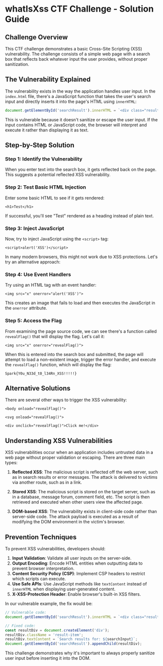 # whatIsXss CTF Challenge - Solution Guide

## Challenge Overview

This CTF challenge demonstrates a basic Cross-Site Scripting (XSS) vulnerability. The challenge consists of a simple web page with a search box that reflects back whatever input the user provides, without proper sanitization.

## The Vulnerability Explained

The vulnerability exists in the way the application handles user input. In the `index.html` file, there's a JavaScript function that takes the user's search input and directly inserts it into the page's HTML using `innerHTML`:

```javascript
document.getElementById('searchResult').innerHTML = `<div class="result-item">Search results for: ${searchInput}</div>`;
```

This is vulnerable because it doesn't sanitize or escape the user input. If the input contains HTML or JavaScript code, the browser will interpret and execute it rather than displaying it as text.

## Step-by-Step Solution

### Step 1: Identify the Vulnerability

When you enter text into the search box, it gets reflected back on the page. This suggests a potential reflected XSS vulnerability.

### Step 2: Test Basic HTML Injection

Enter some basic HTML to see if it gets rendered:
```
<h1>Test</h1>
```

If successful, you'll see "Test" rendered as a heading instead of plain text.

### Step 3: Inject JavaScript

Now, try to inject JavaScript using the `<script>` tag:
```
<script>alert('XSS')</script>
```

In many modern browsers, this might not work due to XSS protections. Let's try an alternative approach:

### Step 4: Use Event Handlers

Try using an HTML tag with an event handler:
```
<img src="x" onerror="alert('XSS')">
```

This creates an image that fails to load and then executes the JavaScript in the `onerror` attribute.

### Step 5: Access the Flag

From examining the page source code, we can see there's a function called `revealFlag()` that will display the flag. Let's call it:

```
<img src="x" onerror="revealFlag()">
```

When this is entered into the search box and submitted, the page will attempt to load a non-existent image, trigger the error handler, and execute the `revealFlag()` function, which will display the flag:

```
Spark{Y0u_N33d_t0_l34Rn_XSS!!!!!}
```

## Alternative Solutions

There are several other ways to trigger the XSS vulnerability:

```
<body onload="revealFlag()">
```

```
<svg onload="revealFlag()">
```

```
<div onclick="revealFlag()">Click me!</div>
```

## Understanding XSS Vulnerabilities

XSS vulnerabilities occur when an application includes untrusted data in a web page without proper validation or escaping. There are three main types:

1. **Reflected XSS**: The malicious script is reflected off the web server, such as in search results or error messages. The attack is delivered to victims via another route, such as in a link.

2. **Stored XSS**: The malicious script is stored on the target server, such as in a database, message forum, comment field, etc. The script is then retrieved and executed when other users view the affected page.

3. **DOM-based XSS**: The vulnerability exists in client-side code rather than server-side code. The attack payload is executed as a result of modifying the DOM environment in the victim's browser.

## Prevention Techniques

To prevent XSS vulnerabilities, developers should:

1. **Input Validation**: Validate all user inputs on the server-side.
2. **Output Encoding**: Encode HTML entities when outputting data to prevent browser interpretation.
3. **Content Security Policy (CSP)**: Implement CSP headers to restrict which scripts can execute.
4. **Use Safe APIs**: Use JavaScript methods like `textContent` instead of `innerHTML` when displaying user-generated content.
5. **X-XSS-Protection Header**: Enable browser's built-in XSS filters.

In our vulnerable example, the fix would be:

```javascript
// Vulnerable code:
document.getElementById('searchResult').innerHTML = `<div class="result-item">Search results for: ${searchInput}</div>`;

// Fixed code:
const resultDiv = document.createElement('div');
resultDiv.className = 'result-item';
resultDiv.textContent = `Search results for: ${searchInput}`;
document.getElementById('searchResult').appendChild(resultDiv);
```

This challenge demonstrates why it's important to always properly sanitize user input before inserting it into the DOM.